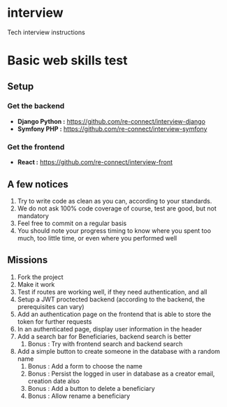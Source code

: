 # interview
Tech interview instructions

# Basic web skills test


## Setup

### Get the backend

- **Django Python :** https://github.com/re-connect/interview-django
- **Symfony PHP :** https://github.com/re-connect/interview-symfony

### Get the frontend

- **React :** https://github.com/re-connect/interview-front
## A few notices

1. Try to write code as clean as you can, according to your standards.
2. We do not ask 100% code coverage of course, test are good, but not mandatory
3. Feel free to commit on a regular basis
4. You should note your progress timing to know where you spent too much, too little time, or even where you performed well

## Missions

1. Fork the project
2. Make it work
3. Test if routes are working well, if they need authentication, and all
4. Setup a JWT proctected backend (according to the backend, the prerequisites can vary)
5. Add an authentication page on the frontend that is able to store the token for further requests
6. In an authenticated page, display user information in the header
7. Add a search bar for Beneficiaries, backend search is better
   1. Bonus : Try with frontend search and backend search
8. Add a simple button to create someone in the database with a random name
   1. Bonus : Add a form to choose the name
   2. Bonus : Persist the logged in user in database as a creator email, creation date also
   3. Bonus : Add a button to delete a beneficiary
   4. Bonus : Allow rename a beneficiary

